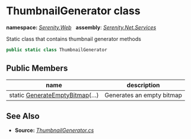 # ThumbnailGenerator class
**namespace:** *[Serenity.Web](../README.md#serenity.web-namespace)*   **assembly**: *[Serenity.Net.Services](../README.md)*

Static class that contains thumbnail generator methods

```csharp
public static class ThumbnailGenerator
```

## Public Members

| name | description |
| --- | --- |
| static [GenerateEmptyBitmap](ThumbnailGenerator/GenerateEmptyBitmap.md)(…) | Generates an empty bitmap |

## See Also

* **Source:** *[ThumbnailGenerator.cs](https://github.com/serenity-is/Serenity/blob/master/src/Serenity.Net.Services/Upload/ThumbnailGenerator.cs)*